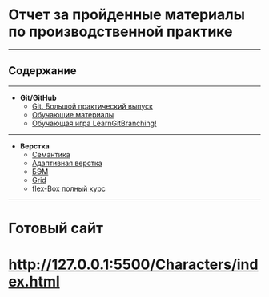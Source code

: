 # Отчет за пройденные материалы по производственной практике

***

## Содержание

***

* __Git/GitHub__
  * [Git. Большой практический выпуск](https://www.youtube.com/watch?v=SEvR78OhGtw)
  * [Обучающие материалы](https://www.atlassian.com/ru/git/tutorials/setting-up-a-repository)
  * [Обучающая игра LearnGitBranching!](https://learngitbranching.js.org/?locale=ru_RU)
***

* __Верстка__
  * [Cемантика ](https://www.youtube.com/watch?v=uDWWeqNrd1k)
  * [Адаптивная верстка](https://www.youtube.com/watch?v=sohdv21BVNI)
  * [БЭМ](https://www.youtube.com/watch?v=HihYQVuH64U)
  * [Grid](https://www.youtube.com/watch?v=vExgsxs9r-M&t=390s)
  * [flex-Box полный курс](https://www.youtube.com/watch?v=EO8hH_2OwCU&t=46s) 

***
# Готовый сайт
# http://127.0.0.1:5500/Characters/index.html
